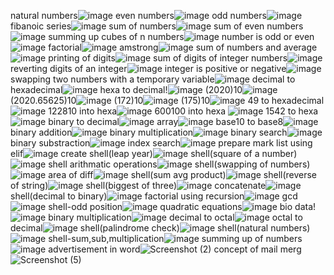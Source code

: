 natural numbers![image](https://user-images.githubusercontent.com/122254229/217584753-6b12e69f-1f0f-4b53-a191-3fca0453bd01.png)
even numbers![image](https://user-images.githubusercontent.com/122254229/217585561-47e86dfd-44c2-49ea-9005-92da147a4856.png)
odd numbers![image](https://user-images.githubusercontent.com/122254229/217586255-04e41054-9ce9-48f5-a931-61c6df774098.png)
fibanoic series![image](https://user-images.githubusercontent.com/122254229/217845741-75079b03-5e05-4d12-8e9c-2e1a3c1a4ae5.png)
sum of numbers![image](https://user-images.githubusercontent.com/122254229/217849116-8fb99f7d-0f12-43ab-8e42-a83ccbb8c108.png)
sum of even numbers![image](https://user-images.githubusercontent.com/122254229/217854168-dd7a69a3-789d-40d2-a3a6-b0611ea9c13b.png)
summing up cubes of n numbers![image](https://user-images.githubusercontent.com/122254229/217855406-603c4d74-50ee-45d1-a8e5-7538edb6437f.png)
number is odd or even![image](https://user-images.githubusercontent.com/122254229/217590231-bc6acbca-38d7-4309-988b-573b52289dcd.png)
factorial![image](https://user-images.githubusercontent.com/122254229/217590934-50efe4af-dd47-46f4-b8e3-747a8f3f3e67.png)
amstrong![image](https://user-images.githubusercontent.com/122254229/217591702-99e6f9b5-76a9-457f-b408-20d443009e53.png)
sum of numbers and average![image](https://user-images.githubusercontent.com/122254229/217594001-4f98a283-0bdc-4334-b199-290920b03e36.png)
printing of digits![image](https://user-images.githubusercontent.com/122254229/217594570-3e3ac8fe-a593-4fcd-a58a-70f5bace1d7f.png)
sum of digits of integer numbers![image](https://user-images.githubusercontent.com/122254229/217595241-611dc5c4-940a-4014-b5e1-fbd6f9a1239b.png)
reverting digits of an integer![image](https://user-images.githubusercontent.com/122254229/217595667-030c9fd4-33a9-4d3d-879a-6642450b0dfb.png)
integer is positive or negative![image](https://user-images.githubusercontent.com/122254229/217596095-55720b02-5ec5-4dd3-9748-8da490a9f7ef.png)
swapping two numbers with a temporary variable![image](https://user-images.githubusercontent.com/122254229/217596722-6d0d1afa-ee4b-4a0c-81a4-64c0c4d7c070.png)
decimal to hexadecimal![image](https://user-images.githubusercontent.com/122254229/217857028-121f5831-b758-4623-bb99-09fca4ffad40.png)
hexa to decimal!![image](https://user-images.githubusercontent.com/122254229/217859123-782e69d1-7a48-4e15-ac6a-c4e185a8f4d4.png)
(2020)10![image](https://user-images.githubusercontent.com/122254229/217860107-23dcaee4-b23b-41bb-b945-48f5d3538407.png)
(2020.65625)10![image](https://user-images.githubusercontent.com/122254229/217861663-158d544f-8c97-4505-9861-4f53e51b691d.png)
(172)10![image](https://user-images.githubusercontent.com/122254229/217863710-16489211-d26c-4082-ba47-7fa3dea06630.png)
(175)10![image](https://user-images.githubusercontent.com/122254229/217865431-19f44cfb-f99c-479c-beea-7290cbdfb7a2.png)
49 to hexadecimal![image](https://user-images.githubusercontent.com/122254229/217866326-1cea6a3d-389d-43c5-888e-c2e027a0e74a.png)
122810 into hexa![image](https://user-images.githubusercontent.com/122254229/217867202-277283f4-e778-44d5-b3f2-5a2b2e5d003c.png)
600100 into hexa ![image](https://user-images.githubusercontent.com/122254229/217868303-36b3d58c-4402-4485-92ba-317fd44d2414.png)
1542 to hexa![image](https://user-images.githubusercontent.com/122254229/217869529-a58f8f44-1972-4e29-be9a-436ec41da311.png)
binary to decimal![image](https://user-images.githubusercontent.com/122254229/217871922-35ab20e5-f3e1-41bc-85cf-7e6848194808.png)
array![image](https://user-images.githubusercontent.com/122254229/217875960-7be4b1ad-5530-4bc0-9605-4df5b30d5e6a.png)
base10 to base8![image](https://user-images.githubusercontent.com/122254229/217877074-ce634154-e123-4287-bf2d-81c6aa111de4.png)
binary addition![image](https://user-images.githubusercontent.com/122254229/217878210-c3c7f6ae-d22a-463f-b493-7081a99725bf.png)
binary multiplication![image](https://user-images.githubusercontent.com/122254229/217879447-bf58a69a-fbf7-4ac5-bfd3-ba900cb8083b.png)
binary search![image](https://user-images.githubusercontent.com/122254229/217880373-53e22978-74d8-4f93-a954-d86771f4be58.png)
binary substraction![image](https://user-images.githubusercontent.com/122254229/217881486-831af0c1-396f-4026-bc3e-1fc1b40f8c7e.png)
index search![image](https://user-images.githubusercontent.com/122254229/217882738-9a1f4a54-9da4-4329-a444-920c54edaaa1.png)
prepare mark list using elif![image](https://user-images.githubusercontent.com/122254229/218031609-40d4a1cb-1a90-45d5-8f26-420fdde5276d.png)
create shell(leap year)![image](https://user-images.githubusercontent.com/122254229/218032655-0e78d32a-6bf4-4076-a9d8-f35db5be7e6b.png)
shell(square of a number)![image](https://user-images.githubusercontent.com/122254229/218033402-b723ed35-efb5-4069-906a-d06d819a6d50.png)
shell arithmatic operations![image](https://user-images.githubusercontent.com/122254229/218049908-b9dfbb8d-4874-4f06-96b2-ec70b4a8132a.png)
shell(swapping of numbers)![image](https://user-images.githubusercontent.com/122254229/218050605-976a20d2-f93f-479e-9301-02fea6900cb4.png)
area of diff![image](https://user-images.githubusercontent.com/122254229/218051788-6d085815-37dc-4a83-8c8e-68bf5aac615a.png)
shell(sum avg product)![image](https://user-images.githubusercontent.com/122254229/218052413-c47de262-5f10-48bd-a525-a143f48ebe7d.png)
shell(reverse of string)![image](https://user-images.githubusercontent.com/122254229/218053197-ecbe1fdb-82a0-4bb1-ab51-8c32019fa7ef.png)
shell(biggest of three)![image](https://user-images.githubusercontent.com/122254229/218235020-fabd79ca-ed90-45df-83cc-6f0d4ca973e6.png)
concatenate![image](https://user-images.githubusercontent.com/122254229/218235290-f2f9ba39-ddc7-4655-a676-71d3609c878e.png)
shell(decimal to binary)![image](https://user-images.githubusercontent.com/122254229/218235418-d7b6b468-1a0f-4204-ad26-f2627238cea5.png)
factorial using recursion![image](https://user-images.githubusercontent.com/122254229/218235641-3acf87ad-e2a0-456f-846e-7a20860ad9b1.png)
gcd![image](https://user-images.githubusercontent.com/122254229/218235788-6d38d105-af01-42be-a109-b8f5095e6dcb.png)
shell-odd position![image](https://user-images.githubusercontent.com/122254229/218236027-2cd3173f-8749-4f37-8c8b-3b0d177db851.png)
quadratic equations![image](https://user-images.githubusercontent.com/122254229/218242491-0b4a93ae-3d65-4822-8f1d-1c9cee4bd3e2.png)
bio data!![image](https://user-images.githubusercontent.com/122254229/218242936-c5fc5b40-a4b9-41ec-afda-f34848f15d90.png)
binary multiplication![image](https://user-images.githubusercontent.com/122254229/218243180-6e369024-859c-4fc9-ae2d-4cdfa3bde9ab.png)
decimal to octal![image](https://user-images.githubusercontent.com/122254229/218243367-fbc29617-f5ae-41fb-b1f6-978bb0ff550a.png)
octal to decimal![image](https://user-images.githubusercontent.com/122254229/218243479-fb086b9f-fdd6-4854-81f4-b6bb9e608f5f.png)
shell(palindrome check)![image](https://user-images.githubusercontent.com/122254229/218243615-23ac9835-9c11-4b65-a692-2949d4ed4340.png)
shell(natural numbers)![image](https://user-images.githubusercontent.com/122254229/218243734-874d8e7c-e281-4db6-bffb-66197bab555f.png)
shell-sum,sub,multiplication![image](https://user-images.githubusercontent.com/122254229/218243877-04c5e7f0-ab87-4eba-bcae-96a50f28728a.png)
summing up of numbers![image](https://user-images.githubusercontent.com/122254229/218243976-25deb278-f4f4-4daa-953e-9e74216039d5.png)
advertisement in word![Screenshot (2)](https://user-images.githubusercontent.com/122254229/218640288-a461aece-0019-4399-bb45-d279d2083e92.png)
concept of mail merg![Screenshot (5)](https://user-images.githubusercontent.com/122254229/218640543-c622069d-5c99-4570-bef0-ac2c392c5d35.png)


























































